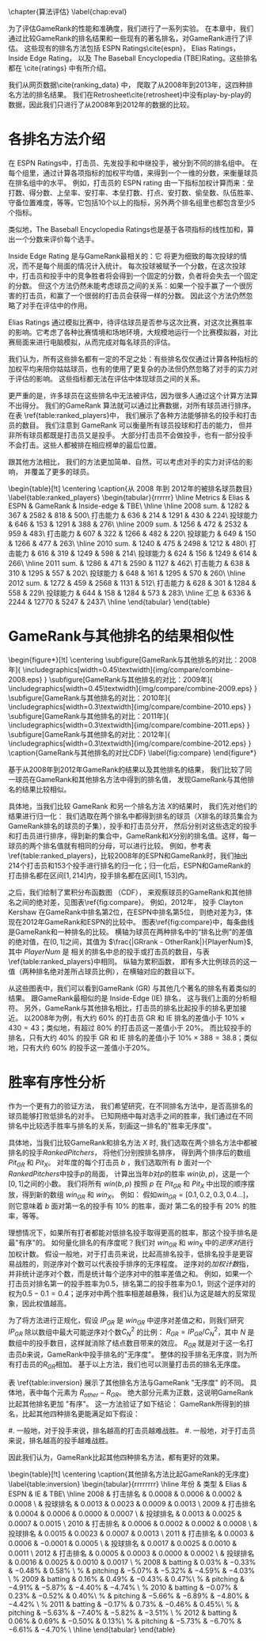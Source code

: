 \chapter{算法评估}
\label{chap:eval}

<!-- Evaluation
====
\label{sec:eval}
 -->

为了评估GameRank的性能和准确度，我们进行了一系列实验。
在本章中，我们通过比较GameRank的排名结果和一些现有的著名排名，对GameRank进行了评估。
这些现有的排名方法包括 ESPN Ratings\cite{espn}， Elias
Ratings， Inside Edge Rating， 以及 The Baseball Encyclopedia (TBE)Rating。这些排名都在 \cite{ratings} 中有所介绍。

我们从网页数据\cite{ranking_data} 中，
爬取了从2008年到2013年，这四种排名方法的排名结果。
我们在Retrosheet\cite{retrosheet}中没有play-by-play的数据，因此我们只进行了从2008年到2012年的数据的比较。


各排名方法介绍
====

在 ESPN Ratings中，打击员、先发投手和中继投手，被分到不同的排名组中。
在每个组里，通过计算各项指标的加权平均值，来得到一个一维的分数，来衡量球员在排名组中的水平。
例如，打击员的 ESPN rating 由一下指标加权计算而来：垒打数、得分数、上垒率、安打率、本垒打数、打点、安打数、偷垒数、队伍胜率、守备位置难度，等等。它包括10个以上的指标，另外两个排名组里也都包含至少5个指标。

类似地，The Baseball Encyclopedia Ratings也是基于各项指标的线性加和，算出一个分数来评价每个选手。

Inside Edge Rating 是与GameRank最相关的：它 将更为细致的每次投球的情况，而不是每个局面的情况计入统计。
每次投球被赋予一个分数，在这次投球中，打击员和投手中的竞争胜者将会得到一个固定的分数，负者将会失去一个固定的分数。
但这个方法仍然未能考虑球员之间的关系：如果一个投手赢了一个很厉害的打击员，和赢了一个很弱的打击员会获得一样的分数。
因此这个方法仍然忽略了对手在评估中的作用。

Elias Ratings 通过模拟比赛中，待评估球员是否参与这次比赛，对这次比赛胜率的影响。它考虑了各种比赛情境和场地环境，大规模地运行一个比赛模拟器，对比赛局面来进行电脑模拟，从而完成对每名球员的评估。

我们认为，所有这些排名都有一定的不足之处：有些排名仅仅通过计算各种指标的加权平均来陪你姑姑球员，也有的使用了更复杂的办法但仍然忽略了对手的实力对于评估的影响。
这些指标都无法在评估中体现球员之间的关系。

更严重的是，许多球员在这些排名中无法被评估，因为很多人通过这个计算方法算不出得分。
我们的GameRank 算法就可以通过比赛数据，对所有球员进行排序。
在表 \ref{table:ranked_players}中，
我们展示了各种方法能够排名的投手和打击员的数目。
我们注意到 GameRank 可以衡量所有球员投球和打击的能力，
但并非所有球员都既是打击员又是投手。
大部分打击员不会做投手，也有一部分投手不会打击。这些人都被排在相应榜单的最后位置。
<!-- TODO -->


跟其他方法相比，
我们的方法更加简单、自然，可以考虑对手的实力对评估的影响，
并覆盖了更多的球员。


\begin{table}[!t]
\centering
\caption{从 2008 年到 2012年的被排名球员数目}
\label{table:ranked_players}
\begin{tabular}{rrrrrr}
\hline
Metrics & Elias & ESPN & GameRank & Inside-edge & TBE\\
\hline
\hline
2008 sum. & 1282 & 367 & 2582 & 818 & 500\\
打击能力 & 636 & 214 & 1291 & 430 & 224\\
投球能力 & 646 & 153 & 1291 & 388 & 276\\
\hline
2009 sum. & 1256 & 472 & 2532 & 959 & 483\\
打击能力 & 607 & 322 & 1266 & 482 & 220\\
投球能力 & 649 & 150 & 1266 & 477 & 263\\
\hline
2010 sum. & 1240 & 475 & 2498 & 1212 & 480\\
打击能力 & 616 & 319 & 1249 & 598 & 214\\
投球能力 & 624 & 156 & 1249 & 614 & 266\\
\hline
2011 sum. & 1286 & 471 & 2590 & 1127 & 462\\
打击能力 & 638 & 310 & 1295 & 557 & 202\\
投球能力 & 648 & 161 & 1295 & 570 & 260\\
\hline
2012 sum. & 1272 & 459 & 2568 & 1131 & 512\\
打击能力 & 628 & 301 & 1284 & 558 & 229\\
投球能力 & 644 & 158 & 1284 & 573 & 283\\
\hline
汇总 & 6336 & 2244 & 12770 & 5247 & 2437\\
\hline
\end{tabular}
\end{table}




GameRank与其他排名的结果相似性
====


\begin{figure*}[!t]
\centering
\subfigure[GameRank与其他排名的对比：2008年]{ 
    \includegraphics[width=0.45\textwidth]{img/compare/combine-2008.eps}
}
\subfigure[GameRank与其他排名的对比：2009年]{
    \includegraphics[width=0.45\textwidth]{img/compare/combine-2009.eps}
}
\subfigure[GameRank与其他排名的对比：2010年]{
    \includegraphics[width=0.3\textwidth]{img/compare/combine-2010.eps}
}
\subfigure[GameRank与其他排名的对比：2011年]{
    \includegraphics[width=0.3\textwidth]{img/compare/combine-2011.eps}
}
\subfigure[GameRank与其他排名的对比：2012年]{
    \includegraphics[width=0.3\textwidth]{img/compare/combine-2012.eps}
}
\caption{GameRank与其他排名的对比CDF}
\label{fig:compare}
\end{figure*}


基于从2008年到2012年GameRank的结果以及其他排名的结果，
我们比较了同一球员在GameRank和其他排名方法中得到的排名值，
发现GameRank与其他排名的结果比较相似。

具体地，当我们比较 GameRank 和另一个排名方法 $X$的结果时，
我们先对他们的结果进行归一化：
我们选取在两个排名中都得到排名的球员（$X$排名的球员集合为GameRank排名的球员的子集），投手和打击员分开，
然后分别对这些选定的投手和打击员进行排序，得到新的集合中，GameRank和$X$分别的排名值。这样，每一球员的两个排名值就有相同的分母，可以进行比较。
例如，参考表\ref{table:ranked_players}，比较2008年的ESPN和GameRank时，我们抽出214个打击员和153个投手进行排名的归一化；归一化后，ESPN和GameRank的打击排名都在区间$[1,214]$内，投手排名都在区间$[1,153]$内。

<!-- 
% $GR rank$; similarly we sort the players by ESPN ratings and get $ESPN
% rank$. Therein, both $GRPitchingRank$ and $ESPNPitchingRank$ have a
% range $[1, 161]$, and both $GRBattingRank$ and $ESPNBattingRank$ are
% ranged in $[1, 310]$. So GR and ESPN ranks can be compared.

% First, we plot the scatter diagram of $GR rank - ESPN rank$, arranged by
% $GR rank$. Figure \ref{fig:bat} for batting, and figure \ref{fig:pitch}
% for pitching. The value is a indicator of a certain player how close the
% two ranks are.
 -->

之后，我们绘制了累积分布函数图 （CDF）， 
来观察球员的GameRank和其他排名之间的绝对差，见图表\ref{fig:compare}。
例如，2012年， 投手 Clayton Kershaw 在GameRank中排名第2位，在ESPN中排名第5位，
则绝对差为3，体现在2012年GameRank和ESPN的比较中。
图表\ref{fig:compare}中，每条曲线是GameRank和一种排名的比较。
横轴为球员在两种排名中的“排名比例”的差值的绝对值，在$(0,1]$之间，其值为 $\frac{|GRrank - OtherRank|}{PlayerNum}$, 其中 $PlayerNum$ 是
相关的排名中总的投手或打击员的数目，与表\ref{table:ranked_players}中相同。
纵轴为累积函数， 即有多大比例球员的这一值（两种排名绝对差所占球员比例），在横轴对应的数目以下。

从这些图表中，我们可以看到GameRank (GR) 与其他几个著名的排名有着类似的结果。
跟GameRank最相似的是 Inside-Edge (IE) 排名，
这与我们上面的分析相符。
另外，GameRank与其他排名相比，打击员的排名比起投手的排名更加接近。
以2008年为例，有大约 60\% 的打击员 GR 和 IE 排名的差值小于 $10\% \times 430 = 43$；类似地，有超过 80\% 的打击员这一差值小于 20\%。
而比较投手的排名，只有大约 40\% 的投手 GR 和 IE 排名的差值小于 $10\% \times 388 = 38.8$；类似地，只有大约 60\% 的投手这一差值小于20\%。


<!--TODO add random!!!-->

<!-- 
% for 50\% batters, the difference between
% their GR rank and ESPN rank is less than 37; for 80\% batters, the
% difference is less than 85. For 50\% pitchers, the difference is less
% than 40; for 80\% pitchers, the difference is less than 81.  A smaller
% difference demonstrates a better similarity of GR rank and ESPN rank.
% As the range of pitching rank is $[1, 161]$ while the range of batting
% rank is $[1, 310]$, it comes out that the GR ranks are more close to
% ESPN ranks in terms of batting than pitching.
 -->

胜率有序性分析
====

作为一个更有力的验证方法，
我们希望研究，在不同排名方法中，是否高排名的球员能够打败低排名的对手。
已知网络中每对选手之间的胜率，我们通过在不同排名中比较选手胜率与排名的关系，刻画这一排名的"胜率无序度"。

具体地，当我们比较GameRank和排名方法 $X$ 时, 
我们选取在两个排名方法中都被排名的投手$RankedPitchers$，
将他们分别按排名排序，
得到两个排序后的数组 $Pit_{GR}$ 和 $Pit_{X}$。
对年度的每个打击员 $b$ ，我们选取所有
$b$ 面对一个$RankedPitchers$中投手$p$的局面，
计算出当年$b$对$p$的胜率
$win(b,p)$，这是一个 $[0,1]$之间的小数。
我们将所有 $win(b,p)$ 按照 $p$ 在 $Pit_{GR}$ 和 $Pit_{X}$ 中出现的顺序摆放，得到新的数组 $win_{GR}$ 和 $win_{X}$。
例如： 假如$win_{GR} =
[0.1,0.2,0.3,0.4...]$，则它意味着 $b$ 面对第一名的投手有 $10\%$ 的胜率，面对 第二名的投手有 $20\%$ 的胜率，等等。

理想情况下，如果所有打者都能对低排名投手取得更高的胜率，那这个投手排名是最"有序"的。
如何量化排名的有序度呢？我们对 $win_{GR}$ 和 $win_{X}$ 中的*逆序对*进行加权计数。
假设一般地，对于打击员来说，比起高排名投手，低排名投手是更容易战胜的，则逆序对个数可以代表投手排序的无序程度。
逆序对的*加权计数*指，并非统计逆序对个数，而是统计每个逆序对中的胜率差值之和。
例如，如果一个打击员对排名第一的投手胜率为0.5，排名第二的投手胜率为0.1，则这个逆序对的权为$0.5-0.1=0.4$；逆序对中两个胜率相差越悬殊，我们认为这是越大的反常现象，因此权值越高。

为了将方法进行正规化，假设 $IP_{GR}$ 是
$win_{GR}$ 中逆序对差值之和，则我们研究 $IP_{GR}$ 除以数组中最大可能逆序对个数$C^2_{N}$ 的比例：
$R_{GR} = IP_{GR} / C^2_{N}$，其中 $N$ 是数组中的投手数目，这样就消除了结点数目带来的效应。
$R_{GR}$ 就是对于这一名打击员$b$来说，GameRank中投手排名的"无序度"。
整体的投手排名无序度，则为所有打击员的$R_{GR}$相加。
基于以上方法，我们也可以测量打击员的排名无序度。

表 \ref{table:inversion} 展示了其他排名方法与GameRank "无序度" 的不同。 具体地，表中每个元素为 $R_{other} - R_{GR}$。 
绝大部分元素为正数，这说明GameRank比起其他排名更加 "有序"。
这一方法验证了如下结论：
GameRank所得到的排名，比起其他四种排名更能满足如下假设：

#. 一般地，对于投手来说，排名越高的打击员越难战胜。
#. 一般地，对于打击员来说，排名越高的投手越难战胜。

因此我们认为，GameRank比起其他四种排名方法，都有更好的效果。

<!-- 为什么呢？实际上"无序度"的假设并不适合我们的真实情况：
例如在投手排名的无序度测量中，
如果假设每名打击员比起高排名投手都更容易战胜低排名投手，
就相当于假设了排名越高的投手平均战胜的打击员越多。
这个假设并未考虑打击员的水平：
我们不能通过一个球员对所有对手的平均胜率来评判球员，
实际上战胜越强对手的球员越强。 
比起GameRank，其他排名对平均数据进行线性加和，理应获得更低的"无序度"，
但它们不能体现对手强弱带来的影响。
总之， GameRank具有更高的"无序度" 这一点并没有说明它效果不好，反而支持了它能够考虑球员关系、反映对手实力这一点。
 -->

\begin{table}[!t]
\centering
\caption{其他排名方法比起GameRank的无序度}
\label{table:inversion}
\begin{tabular}{rrrrrrrr}
\hline
年份 & 类型 & Elias & ESPN & IE & TBE\\
\hline
2008 & 打击排名 & 0.0008 & 0.0006 & 0.0002 & 0.0008 \\
 & 投球排名 & 0.0013 & 0.0023 & 0.0009 & 0.0013 \\
2009 & 打击排名 & 0.0004 & 0.0006 & 0.0000 & 0.0007 \\
 & 投球排名 & 0.0013 & 0.0025 & 0.0007 & 0.0015 \\
2010 & 打击排名 & 0.0006 & 0.0002 & 0.0002 & 0.0008 \\
 & 投球排名 & 0.0015 & 0.0023 & 0.0007 & 0.0013 \\
2011 & 打击排名 & 0.0003 & 0.0006 & $-$0.0001 & 0.0005 \\
 & 投球排名 & 0.0017 & 0.0025 & 0.0010 & 0.0011 \\
2012 & 打击排名 & 0.0005 & 0.0003 & 0.0000 & 0.0002 \\
 & 投球排名 & 0.0016 & 0.0025 & 0.0010 & 0.0017 \\
% 2008 & batting & 0.03\% & $-$0.33\% & $-$0.48\% & 0.58\% \\
% & pitching & $-$5.07\% & $-$5.32\% & $-$4.59\% & $-$4.03\% \\
% 2009 & batting & 0.16\% & 0.49\% & $-$0.43\% & 0.47\%\\
% & pitching & $-$4.91\% & $-$5.87\% & $-$4.40\% & $-$4.74\% \\
% 2010 & batting & $-$0.07\% & 0.23\% & $-$0.52\% & 0.40\%\\
% & pitching & $-$5.66\% & $-$6.89\% & $-$4.80\% & $-$4.42\% \\
% 2011 & batting & $-$0.17\% & 0.73\% & $-$0.46\% & 0.45\%\\
% & pitching & $-$5.63\% & $-$7.40\% & $-$5.82\% & $-$3.51\% \\
% 2012 & batting & 0.06\% & 0.69\% & $-$0.50\% & 0.13\%\\
% & pitching & $-$5.73\% & $-$6.70\% & $-$6.61\% & $-$4.70\% \\
\hline
\end{tabular}
\end{table}


<!--

Using GameRank and Other Ratings to Predict Winning
====

Secondly, we want to prove that GameRank algorithm is in some way more
persuasive than ESPN Ratings, in an experimental approach. As ranking
the players is quite a subjective procedure, there is no definite
criteria to judge which ranking method is better. However, we come up
with a intuitional assumption: players with better rankings should have
higher probability to win in games.


 % With this assumption, we plot two figures visualizing the frequency for
% pitchers at different rank levels to win over batters at different rank
% levels.  Figure \ref{fig:grc} for GR ranks, and figure \ref{fig:esc} for
% ESPN ranks. In these figures, the horizontal axis refers to batters, and
% the vertical axis refers to pitchers at different levels in the
% according ranking algorithm. The maps are cut into grids for every 10
% pitchers and every 20 batters, and the color of grids refers to average
% frequency for pitchers at specific rank levels to win over batters at
% specific rank levels. The redder, the higher frequency for pitchers to
% win. In specific, for each grid with the left-bottom corner at point
% $(x, y)$, the color of that grid refers to the average frequency for
% pitchers with rank in $(10\times(y-1), 10\times(y)]$ to win batters with
% rank in $(20\times(x-1), 20\times(x)]$.
 

Based on the assumption, the figures show that GR ranks are better than
ESPN ranks in terms of batters: When x-axis is growing which means
pitchers meets "weaker" batters, the frequency for pitchers to win
gets more obviously higher in GR ranks than in ESPN ranks. However, the
GR ranks for pitchers do not seem to have good patterns. Probably we can
say that we achieve better rankings for batters using GameRank, but for
pitchers it is still hard to make such a conclusion.

According to the above comparison, we find that GameRank algorithm is
quite effective in the following ways: (a) it achieves at least similar
results with ESPN rankings, and it is even better in terms of batting
rankings if we set the criteria as wining frequency. (b) What is more,
it is such a simple model that only uses win-lose relationships between
batters and pitchers in games, featuring a perspective of networks. (c)
At last, it can give rankings to all the players as long as they are in
the network, while ESPN Ratings only have a small rated set of 161
pitchers and 310 batters.

GameRank can be made more precise if we dig into the edge weights: how
much is the weight for Home Runs, Sacrifice Flys, and Walks? What if we
consider more complicated and various situations in baseball games? By
customizing weights of different kind of edges, we can easily extend
this method, and make it more powerful at ranking baseball players.

-->